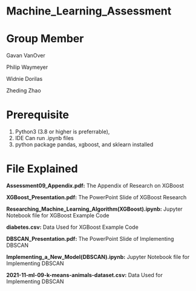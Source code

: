 # Machine_Learning_Assessment

# Group Member

Gavan VanOver

Philip Waymeyer

Widnie Dorilas

Zheding Zhao

# Prerequisite

1. Python3 (3.8 or higher is preferrable),
2. IDE Can run .ipynb files
3. python package pandas, xgboost, and sklearn installed

# File Explained

**Assessment09_Appendix.pdf:** The Appendix of Research on XGBoost

**XGBoost_Presentation.pdf:** The PowerPoint Slide of XGBoost Research

**Researching_Machine_Learning_Algorithm(XGBoost).ipynb:** Jupyter Notebook file for XGBoost Example Code

**diabetes.csv:** Data Used for XGBoost Example Code

**DBSCAN_Presentation.pdf:** The PowerPoint Slide of Implementing DBSCAN

**Implementing_a_New_Model(DBSCAN).ipynb:** Jupyter Notebook file for Implementing DBSCAN

**2021-11-ml-09-k-means-animals-dataset.csv:** Data Used for Implementing DBSCAN
